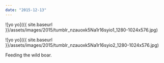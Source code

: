 ```yaml
---
date: "2015-12-13"
---
```


![yo yo]({{ site.baseurl }}/assets/images/2015/tumblr_nzauoxk5Na1r16syio1_1280-1024x576.jpg)

![yo yo]({{ site.baseurl }}/assets/images/2015/tumblr_nzauoxk5Na1r16syio2_1280-1024x576.jpg)

Feeding the wild boar.
